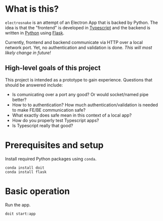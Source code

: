 # What is this?

`electrosnake` is an attempt of an Electron App that is backed by Python.
The idea is that the "frontend" is developed in [Typescript](https://www.typescriptlang.org) 
and the backend is written in [Python](https://www.python.org) using 
[Flask](http://flask.pocoo.org).

Currently, frontend and backend communicate via HTTP over a local
network port. Yet, no authentication and validation is done. _This will
most likely change in future!_

## High-level goals of this project

This project is intended as a prototype to gain experience. Questions
that should be answered include:

* Is comunicating over a port any good? Or would socket/named pipe better?
* How to to authentication? How much authentication/validation is needed to
  make FE/BE communication safe?
* What exactly does safe mean in this context of a local app?
* How do you properly test Typescript apps?
* Is Typescript really that good?

# Prerequisites and setup

Install required Python packages using `conda`.

```
conda install doit
conda install flask
```

# Basic operation

Run the app.

```
doit start:app
```